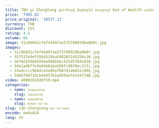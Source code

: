 ```yaml
---
title: TQH ธูป Zhongtang ตู้ครัวเรือนตู้ Guanyin พระพุทธรูป God of Wealth กรณีถ้ํา
price: '7902.82'
price_original: '10537.11'
currency: THB
discount: 25%
rating: 4.5
volume: 66
image: S1c86041c7ef4449fae5757089296a868t.jpg
images:
  - S1c86041c7ef4449fae5757089296a868t.jpg
  - S57537e9ef5584519ba5482651d5250c1W.jpg
  - S676e559b05894e998bb6c525d7294c830.jpg
  - S4a1ad6ffe3e04b8aba506fc96f0ec213j.jpg
  - S3edcccc9b04145e09af087d146652c00e.jpg
  - Sdb67b071dcb44457b1e8593efe144734B.jpg
video: 4000261030759.mp4
categories:
  - name: บ้านและสวน
    slug: านและสวน
  - name: ตกแต่งบ้าน
    slug: ตกแต-งบ-าน
slug: tqh-zhongtang-คร-วเร-อนต
encode: om4uAS4
lang: th
---
```

  